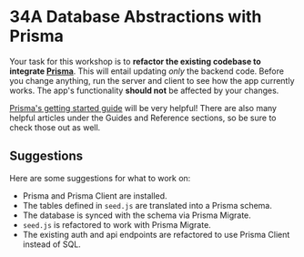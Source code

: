 # 34A Database Abstractions with Prisma

Your task for this workshop is to **refactor the existing codebase to integrate [Prisma](https://www.prisma.io/)**. This will entail updating _only_ the backend code. Before you change anything, run the server and client to see how the app currently works. The app's functionality **should not** be affected by your changes.

[Prisma's getting started guide](https://www.prisma.io/docs/getting-started) will be very helpful! There are also many helpful articles under the Guides and Reference sections, so be sure to check those out as well.

## Suggestions

Here are some suggestions for what to work on:

- Prisma and Prisma Client are installed.
- The tables defined in `seed.js` are translated into a Prisma schema.
- The database is synced with the schema via Prisma Migrate.
- `seed.js` is refactored to work with Prisma Migrate.
- The existing auth and api endpoints are refactored to use Prisma Client instead of SQL.
